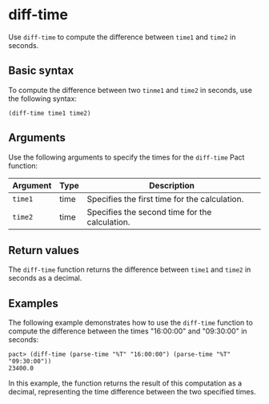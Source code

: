 # diff-time

Use `diff-time` to compute the difference between `time1` and `time2` in seconds.

## Basic syntax

To compute the difference between two `tinme1` and `time2` in seconds, use the following syntax:

```pact
(diff-time time1 time2)
```

## Arguments

Use the following arguments to specify the times for the `diff-time` Pact function:

| Argument | Type | Description                                   |
|----------|------|-----------------------------------------------|
| `time1`    | time | Specifies the first time for the calculation.|
| `time2`    | time | Specifies the second time for the calculation.|

## Return values

The `diff-time` function returns the difference between `time1` and `time2` in seconds as a decimal.

## Examples

The following example demonstrates how to use the `diff-time` function to compute the difference between the times "16:00:00" and "09:30:00" in seconds:

```pact
pact> (diff-time (parse-time "%T" "16:00:00") (parse-time "%T" "09:30:00"))
23400.0
```

In this example, the function returns the result of this computation as a decimal, representing the time difference between the two specified times.
